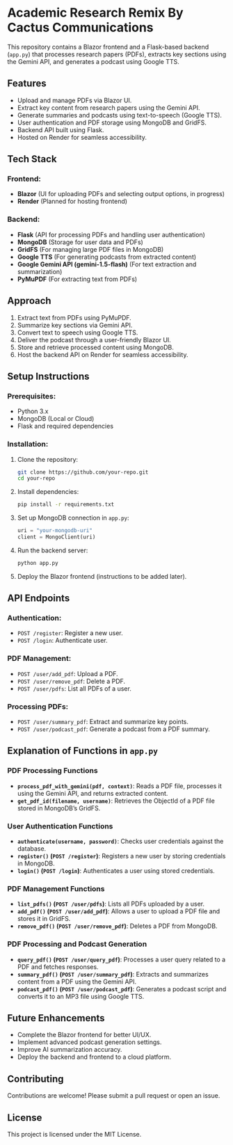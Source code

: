 # Academic Research Remix By Cactus Communications

This repository contains a Blazor frontend and a Flask-based backend (`app.py`) that processes research papers (PDFs), extracts key sections using the Gemini API, and generates a podcast using Google TTS.

## Features
- Upload and manage PDFs via Blazor UI.
- Extract key content from research papers using the  Gemini API.
- Generate summaries and podcasts using text-to-speech (Google TTS).
- User authentication and PDF storage using MongoDB and GridFS.
- Backend API built using Flask.
- Hosted on Render for seamless accessibility.

## Tech Stack
### Frontend:
- **Blazor** (UI for uploading PDFs and selecting output options, in progress)
- **Render** (Planned for hosting frontend)

### Backend:
- **Flask** (API for processing PDFs and handling user authentication)
- **MongoDB** (Storage for user data and PDFs)
- **GridFS** (For managing large PDF files in MongoDB)
- **Google TTS** (For generating podcasts from extracted content)
- **Google Gemini API (gemini-1.5-flash)** (For text extraction and summarization)
- **PyMuPDF** (For extracting text from PDFs)

## Approach
1. Extract text from PDFs using PyMuPDF.
2. Summarize key sections via Gemini API.
3. Convert text to speech using Google TTS.
4. Deliver the podcast through a user-friendly Blazor UI.
5. Store and retrieve processed content using MongoDB.
6. Host the backend API on Render for seamless accessibility.

## Setup Instructions
### Prerequisites:
- Python 3.x
- MongoDB (Local or Cloud)
- Flask and required dependencies

### Installation:
1. Clone the repository:
   ```sh
   git clone https://github.com/your-repo.git
   cd your-repo
   ```
2. Install dependencies:
   ```sh
   pip install -r requirements.txt
   ```
3. Set up MongoDB connection in `app.py`:
   ```python
   uri = "your-mongodb-uri"
   client = MongoClient(uri)
   ```
4. Run the backend server:
   ```sh
   python app.py
   ```
5. Deploy the Blazor frontend (instructions to be added later).

## API Endpoints
### Authentication:
- `POST /register`: Register a new user.
- `POST /login`: Authenticate user.

### PDF Management:
- `POST /user/add_pdf`: Upload a PDF.
- `POST /user/remove_pdf`: Delete a PDF.
- `POST /user/pdfs`: List all PDFs of a user.

### Processing PDFs:
- `POST /user/summary_pdf`: Extract and summarize key points.
- `POST /user/podcast_pdf`: Generate a podcast from a PDF summary.

## Explanation of Functions in `app.py`

### PDF Processing Functions
- **`process_pdf_with_gemini(pdf, context)`**: Reads a PDF file, processes it using the Gemini API, and returns extracted content.
- **`get_pdf_id(filename, username)`**: Retrieves the ObjectId of a PDF file stored in MongoDB’s GridFS.

### User Authentication Functions
- **`authenticate(username, password)`**: Checks user credentials against the database.
- **`register()` (`POST /register`)**: Registers a new user by storing credentials in MongoDB.
- **`login()` (`POST /login`)**: Authenticates a user using stored credentials.

### PDF Management Functions
- **`list_pdfs()` (`POST /user/pdfs`)**: Lists all PDFs uploaded by a user.
- **`add_pdf()` (`POST /user/add_pdf`)**: Allows a user to upload a PDF file and stores it in GridFS.
- **`remove_pdf()` (`POST /user/remove_pdf`)**: Deletes a PDF from MongoDB.

### PDF Processing and Podcast Generation
- **`query_pdf()` (`POST /user/query_pdf`)**: Processes a user query related to a PDF and fetches responses.
- **`summary_pdf()` (`POST /user/summary_pdf`)**: Extracts and summarizes content from a PDF using the Gemini API.
- **`podcast_pdf()` (`POST /user/podcast_pdf`)**: Generates a podcast script and converts it to an MP3 file using Google TTS.

## Future Enhancements
- Complete the Blazor frontend for better UI/UX.
- Implement advanced podcast generation settings.
- Improve AI summarization accuracy.
- Deploy the backend and frontend to a cloud platform.

## Contributing
Contributions are welcome! Please submit a pull request or open an issue.

## License
This project is licensed under the MIT License.
